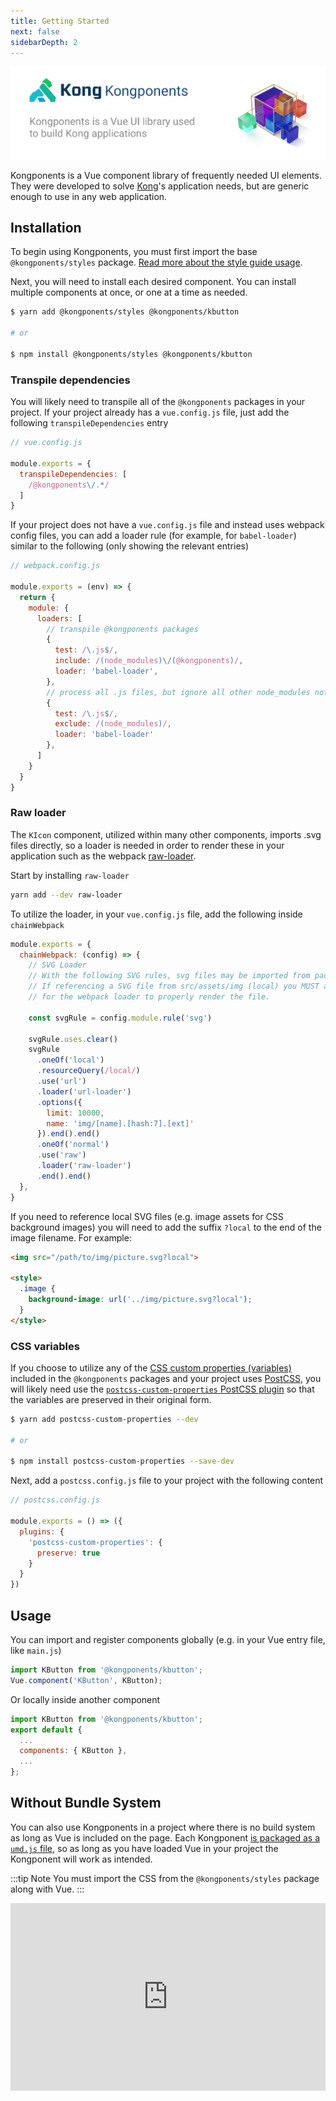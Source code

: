 ```yaml
---
title: Getting Started
next: false
sidebarDepth: 2
---
```


<img src="../kongponents-logo.jpg" />

Kongponents is a Vue component library of frequently needed UI elements. They were developed to solve [Kong](https://konghq.com)'s application needs, but are generic enough to use in any web application.

## Installation

To begin using Kongponents, you must first import the base `@kongponents/styles` package. [Read more about the style guide usage](./style-guide/usage.md).

Next, you will need to install each desired component. You can install multiple components at once, or one at a time as needed.

```bash
$ yarn add @kongponents/styles @kongponents/kbutton

# or

$ npm install @kongponents/styles @kongponents/kbutton
```

### Transpile dependencies

You will likely need to transpile all of the `@kongponents` packages in your project. If your project already has a `vue.config.js` file, just add the following `transpileDependencies` entry

```js
// vue.config.js

module.exports = {
  transpileDependencies: [
    /@kongponents\/.*/
  ]
}
```

If your project does not have a `vue.config.js` file and instead uses webpack config files, you can add a loader rule (for example, for `babel-loader`) similar to the following (only showing the relevant entries)

```js
// webpack.config.js

module.exports = (env) => {
  return {
    module: {
      loaders: [
        // transpile @kongponents packages
        {
          test: /\.js$/,
          include: /(node_modules)\/(@kongponents)/,
          loader: 'babel-loader',
        },
        // process all .js files, but ignore all other node_modules not listed above
        {
          test: /\.js$/,
          exclude: /(node_modules)/,
          loader: 'babel-loader'
        },
      ]
    }
  }
}
```

### Raw loader

The `KIcon` component, utilized within many other components, imports .svg files directly, so a loader is needed in order to render these in your application such as the webpack [raw-loader](https://webpack.js.org/loaders/raw-loader/).

Start by installing `raw-loader`

```sh
yarn add --dev raw-loader
```

To utilize the loader, in your `vue.config.js` file, add the following inside `chainWebpack`

```js
module.exports = {
  chainWebpack: (config) => {
    // SVG Loader
    // With the following SVG rules, svg files may be imported from packages, Vue, etc. normally.
    // If referencing a SVG file from src/assets/img (local) you MUST add '.svg?local' suffix to the file path
    // for the webpack loader to properly render the file.

    const svgRule = config.module.rule('svg')

    svgRule.uses.clear()
    svgRule
      .oneOf('local')
      .resourceQuery(/local/)
      .use('url')
      .loader('url-loader')
      .options({
        limit: 10000,
        name: 'img/[name].[hash:7].[ext]'
      }).end().end()
      .oneOf('normal')
      .use('raw')
      .loader('raw-loader')
      .end().end()
  },
}
```

If you need to reference local SVG files (e.g. image assets for CSS background images) you will need to add the suffix `?local` to the end of the image filename. For example:

```html
<img src="/path/to/img/picture.svg?local">

<style>
  .image {
    background-image: url('../img/picture.svg?local');
  }
</style>
```

### CSS variables

If you choose to utilize any of the [CSS custom properties (variables)](https://developer.mozilla.org/en-US/docs/Web/CSS/Using_CSS_custom_properties) included in the `@kongponents` packages and your project uses [PostCSS](https://postcss.org/), you will likely need use the [`postcss-custom-properties` PostCSS plugin](https://github.com/postcss/postcss-custom-properties) so that the variables are preserved in their original form.

```sh
$ yarn add postcss-custom-properties --dev

# or

$ npm install postcss-custom-properties --save-dev
```

Next, add a `postcss.config.js` file to your project with the following content

```js
// postcss.config.js

module.exports = () => ({
  plugins: {
    'postcss-custom-properties': {
      preserve: true
    }
  }
})
```

## Usage

You can import and register components globally (e.g. in your Vue entry file, like `main.js`)

```js
import KButton from '@kongponents/kbutton';
Vue.component('KButton', KButton);
```

Or locally inside another component

```js
import KButton from '@kongponents/kbutton';
export default {
  ...
  components: { KButton },
  ...
};
```

## Without Bundle System

You can also use Kongponents in a project where there is no build system as long as Vue is included on the page. Each Kongponent [is packaged as a `umd.js` file](https://cli.vuejs.org/guide/build-targets.html#library), so as long as you have loaded Vue in your project the Kongponent will work as intended.

:::tip Note
You must import the CSS from the `@kongponents/styles` package along with Vue.
:::

<iframe width="100%" height="300" style="width: 100%;" scrolling="no" title="Vue 2 with Kongponents" src="https://codepen.io/adamdehaven/embed/RwLVQLw?default-tab=html%2Cresult" frameborder="no" loading="lazy" allowtransparency="true" allowfullscreen="true">
  See the Pen <a href="https://codepen.io/adamdehaven/pen/RwLVQLw">
  Vue 2 with Kongponents</a> by Adam DeHaven (<a href="https://codepen.io/adamdehaven">@adamdehaven</a>)
  on <a href="https://codepen.io">CodePen</a>.
</iframe>
